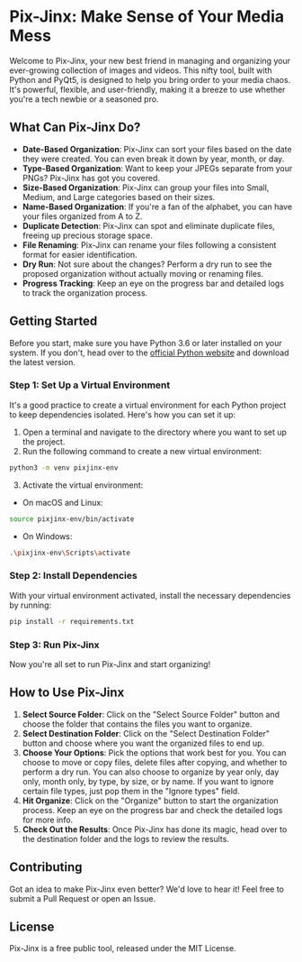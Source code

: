 # Pix-Jinx: Make Sense of Your Media Mess

Welcome to Pix-Jinx, your new best friend in managing and organizing your ever-growing collection of images and videos. This nifty tool, built with Python and PyQt5, is designed to help you bring order to your media chaos. It's powerful, flexible, and user-friendly, making it a breeze to use whether you're a tech newbie or a seasoned pro.

## What Can Pix-Jinx Do?

- **Date-Based Organization**: Pix-Jinx can sort your files based on the date they were created. You can even break it down by year, month, or day.
- **Type-Based Organization**: Want to keep your JPEGs separate from your PNGs? Pix-Jinx has got you covered.
- **Size-Based Organization**: Pix-Jinx can group your files into Small, Medium, and Large categories based on their sizes.
- **Name-Based Organization**: If you're a fan of the alphabet, you can have your files organized from A to Z.
- **Duplicate Detection**: Pix-Jinx can spot and eliminate duplicate files, freeing up precious storage space.
- **File Renaming**: Pix-Jinx can rename your files following a consistent format for easier identification.
- **Dry Run**: Not sure about the changes? Perform a dry run to see the proposed organization without actually moving or renaming files.
- **Progress Tracking**: Keep an eye on the progress bar and detailed logs to track the organization process.

## Getting Started

Before you start, make sure you have Python 3.6 or later installed on your system. If you don't, head over to the [official Python website](https://www.python.org/downloads/) and download the latest version.

### Step 1: Set Up a Virtual Environment

It's a good practice to create a virtual environment for each Python project to keep dependencies isolated. Here's how you can set it up:

1. Open a terminal and navigate to the directory where you want to set up the project.
2. Run the following command to create a new virtual environment:

```bash
python3 -m venv pixjinx-env
```

3. Activate the virtual environment:

- On macOS and Linux:

```bash
source pixjinx-env/bin/activate
```

- On Windows:

```bash
.\pixjinx-env\Scripts\activate
```

### Step 2: Install Dependencies

With your virtual environment activated, install the necessary dependencies by running:

```bash
pip install -r requirements.txt
```

### Step 3: Run Pix-Jinx

Now you're all set to run Pix-Jinx and start organizing!

## How to Use Pix-Jinx

1. **Select Source Folder**: Click on the "Select Source Folder" button and choose the folder that contains the files you want to organize.
2. **Select Destination Folder**: Click on the "Select Destination Folder" button and choose where you want the organized files to end up.
3. **Choose Your Options**: Pick the options that work best for you. You can choose to move or copy files, delete files after copying, and whether to perform a dry run. You can also choose to organize by year only, day only, month only, by type, by size, or by name. If you want to ignore certain file types, just pop them in the "Ignore types" field.
4. **Hit Organize**: Click on the "Organize" button to start the organization process. Keep an eye on the progress bar and check the detailed logs for more info.
5. **Check Out the Results**: Once Pix-Jinx has done its magic, head over to the destination folder and the logs to review the results.

## Contributing

Got an idea to make Pix-Jinx even better? We'd love to hear it! Feel free to submit a Pull Request or open an Issue.

## License

Pix-Jinx is a free public tool, released under the MIT License.